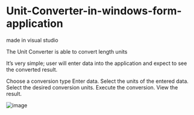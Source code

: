 # Unit-Converter-in-windows-form-application

made in visual studio

The Unit Converter is able to convert length units

It’s very simple; user will enter data into the application and expect to see the converted result.


Choose a conversion type
Enter data.
Select the units of the entered data.
Select the desired conversion units.
Execute the conversion.
View the result.

![image](https://user-images.githubusercontent.com/115073680/196051137-34bd0487-ab56-4d3f-8b8d-98e2d045e113.png)
